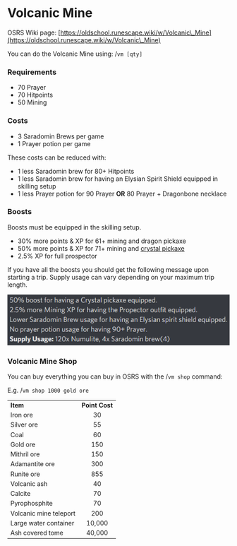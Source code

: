 # Volcanic Mine

OSRS Wiki page: [https://oldschool.runescape.wiki/w/Volcanic\_Mine](https://oldschool.runescape.wiki/w/Volcanic\_Mine)

You can do the Volcanic Mine using:  /`vm [qty]`

### Requirements

* 70 Prayer
* 70 Hitpoints
* 50 Mining

### Costs

* 3 Saradomin Brews per game
* 1 Prayer potion per game

These costs can be reduced with:

* 1 less Saradomin brew for 80+ Hitpoints
* 1 less Saradomin brew for having an Elysian Spirit Shield equipped in skilling setup
* 1 less Prayer potion for 90 Prayer **OR** 80 Prayer + Dragonbone necklace

### Boosts&#x20;

Boosts must be equipped in the skilling setup.

* 30% more points & XP for 61+ mining and dragon pickaxe
* 50% more points & XP for 71+ mining and [crystal pickaxe](../../minigames/zalcano.md)
* 2.5% XP for full prospector

If you have all the boosts you should get the following message upon starting a trip. Supply usage can vary depending on your maximum trip length.

![](<../../.gitbook/assets/image (16).png>)

### Volcanic Mine Shop

You can buy everything you can buy in OSRS with the  /`vm shop` command:

E.g.  /`vm shop 1000 gold ore`

|                        |                |
| ---------------------- | :------------: |
| **Item**               | **Point Cost** |
| Iron ore               |       30       |
| Silver ore             |       55       |
| Coal                   |       60       |
| Gold ore               |       150      |
| Mithril ore            |       150      |
| Adamantite ore         |       300      |
| Runite ore             |       855      |
| Volcanic ash           |       40       |
| Calcite                |       70       |
| Pyrophosphite          |       70       |
| Volcanic mine teleport |       200      |
| Large water container  |     10,000     |
| Ash covered tome       |     40,000     |

